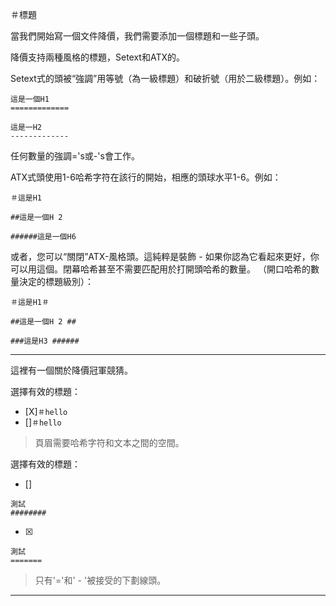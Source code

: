 ＃標題

當我們開始寫一個文件降價，我們需要添加一個標題和一些子頭。

降價支持兩種風格的標題，Setext和ATX的。

Setext式的頭被“強調”用等號（為一級標題）和破折號（用於二級標題）。例如：

```
這是一個H1
=============

這是一H2
-------------
```

任何數量的強調='s或-'s會工作。

ATX式頭使用1-6哈希字符在該行的開始，相應的頭球水平1-6。例如：

```
＃這是H1

##這是一個H 2

######這是一個H6
```


或者，您可以“關閉”ATX-風格頭。這純粹是裝飾 - 如果你認為它看起來更好，你可以用這個。閉幕哈希甚至不需要匹配用於打開頭哈希的數量。 （開口哈希的數量決定的標題級別）：

```
＃這是H1＃

##這是一個H 2 ##

###這是H3 ######
```


---

這裡有一個關於降價冠軍競猜。

選擇有效的標題：
 -  [X]`＃hello`
 -  []`＃hello`

>頁眉需要哈希字符和文本之間的空間。

選擇有效的標題：
 -  []
```
測試
########
```
- [X]
```
測試
=======
```

>只有'='和' - '被接受的下劃線頭。

---
